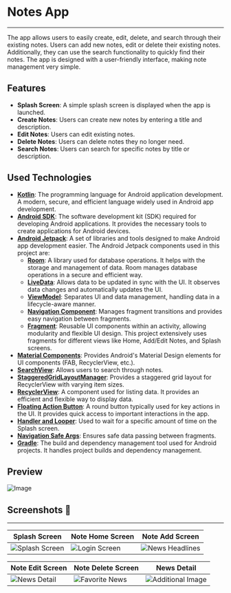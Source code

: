 # Notes App
-------------
The app allows users to easily create, edit, delete, and search through their existing notes. Users can add new notes, edit or delete their existing notes. Additionally, they can use the search functionality to quickly find their notes. The app is designed with a user-friendly interface, making note management very simple.

## Features
- **Splash Screen**: A simple splash screen is displayed when the app is launched.
- **Create Notes**: Users can create new notes by entering a title and description.
- **Edit Notes**: Users can edit existing notes.
- **Delete Notes**: Users can delete notes they no longer need.
- **Search Notes**: Users can search for specific notes by title or description.

## Used Technologies

- **[Kotlin](https://kotlinlang.org/)**: The programming language for Android application development. A modern, secure, and efficient language widely used in Android app development.
- **[Android SDK](https://developer.android.com/studio)**: The software development kit (SDK) required for developing Android applications. It provides the necessary tools to create applications for Android devices.
- **[Android Jetpack](https://developer.android.com/jetpack)**: A set of libraries and tools designed to make Android app development easier. The Android Jetpack components used in this project are:
  - **[Room](https://developer.android.com/training/data-storage/room)**: A library used for database operations. It helps with the storage and management of data. Room manages database operations in a secure and efficient way.
  - **[LiveData](https://developer.android.com/reference/androidx/lifecycle/LiveData)**: Allows data to be updated in sync with the UI. It observes data changes and automatically updates the UI.
  - **[ViewModel](https://developer.android.com/reference/androidx/lifecycle/ViewModel)**: Separates UI and data management, handling data in a lifecycle-aware manner.
  - **[Navigation Component](https://developer.android.com/guide/navigation)**: Manages fragment transitions and provides easy navigation between fragments.
  - **[Fragment](https://developer.android.com/guide/fragments)**: Reusable UI components within an activity, allowing modularity and flexible UI design. This project extensively uses fragments for different views like Home, Add/Edit Notes, and Splash screens.
- **[Material Components](https://material.io/develop/android)**: Provides Android's Material Design elements for UI components (FAB, RecyclerView, etc.).
- **[SearchView](https://developer.android.com/reference/android/widget/SearchView)**: Allows users to search through notes.
- **[StaggeredGridLayoutManager](https://developer.android.com/reference/android/support/v7/widget/StaggeredGridLayoutManager)**: Provides a staggered grid layout for RecyclerView with varying item sizes.
- **[RecyclerView](https://developer.android.com/reference/androidx/recyclerview/widget/RecyclerView)**: A component used for listing data. It provides an efficient and flexible way to display data.
- **[Floating Action Button](https://material.io/components/floating-action-button)**: A round button typically used for key actions in the UI. It provides quick access to important interactions in the app.
- **[Handler and Looper](https://developer.android.com/reference/android/os/Handler)**: Used to wait for a specific amount of time on the Splash screen.
- **[Navigation Safe Args](https://developer.android.com/guide/navigation/passing-data)**: Ensures safe data passing between fragments.
- **[Gradle](https://gradle.org/)**: The build and dependency management tool used for Android projects. It handles project builds and dependency management.

## Preview 
![Image](https://github.com/user-attachments/assets/0db96982-5ef3-447f-a77e-b47f3dac33fb)


## Screenshots 📸
----------------

| Splash Screen | Note Home Screen | Note Add Screen |
|----------------|--------------|----------------|
| ![Splash Screen](https://github.com/user-attachments/assets/1c0fca3d-a9cd-4e5c-85df-cc885087e76d) | ![Login Screen](https://github.com/user-attachments/assets/a55ecd2f-f15b-4db1-bde1-94ab78f9f1ff) | ![News Headlines](https://github.com/user-attachments/assets/41896bdf-d985-4b09-998a-2cd4a5c9cd72) |

| Note Edit Screen | Note Delete Screen | News Detail |
|-------------|---------------|------------------|
| ![News Detail](https://github.com/user-attachments/assets/a0cfce32-3634-4405-be32-77eed2371fef) | ![Favorite News](https://github.com/user-attachments/assets/f1e4a15b-008a-496b-9218-2860284a1767) | ![Additional Image](https://github.com/user-attachments/assets/b7b25a24-d278-4409-9bb0-7a0ff6a76bf0) |

